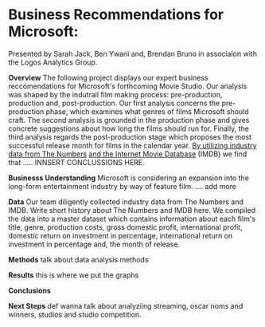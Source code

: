 
# **Business Recommendations for Microsoft:**
Presented by Sarah Jack, Ben Ywani and, Brendan Bruno in associaion with the Logos Analytics Group.

**Overview**
The following project displays our expert business reccomendations for Microsoft's forthcoming Movie Studio. Our analysis was shaped by the indutrail film making process: pre-production, production and, post-production. Our first analysis concerns the pre-production phase, which examines what genres of films Microsoft should craft. The second analysis is grounded in the production phase and gives concrete suggestions about how long the films should run for. Finally, the third analysis regards the post-production stage which proposes the most successful release month for films in the calendar year. [By utilizing industry data from The Numbers](https://www.the-numbers.com/ "The Numbers") [and the Internet Movie Database](https://www.imdb.com/ "the Internet Movie Database") (IMDB) we find that ..... INNSERT CONCLUSSIONS HERE. 

**Businesss Understanding**
Microsoft is considering an expansion into the long-form entertainment industry by way of feature film. .... add more 

**Data**
Our team diligently collected industry data from The Numbers and IMDB. Write short history about The Numbers and IMDB here. 
We compiled the data into a master dataset which contains information about each film's title, genre, production costs, gross domestic profit, international profit, domestic return on investment in percentage, international return on investment in percentage and, the month of release. 

**Methods**
talk about data analysis methods

**Results**
this is where we put the graphs

**Conclusions**

**Next Steps**
def wanna talk about analyziing streaming, oscar noms and winners, studios and studio competition. 







